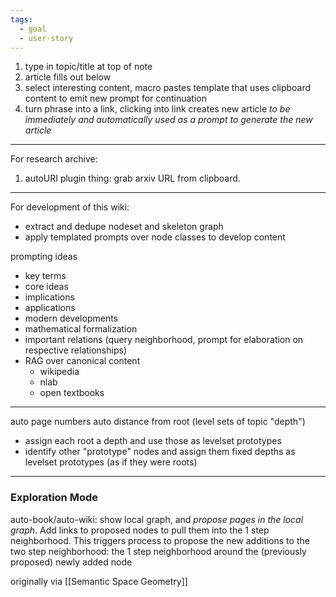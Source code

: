 ```yaml
---
tags:
  - goal
  - user-story
---
```

1. type in topic/title at top of note
2. article fills out below
3. select interesting content, macro pastes template that uses clipboard content to emit new prompt for continuation
4. turn phrase into a link, clicking into link creates new article *to be immediately and automatically used as a prompt to generate the new article*
---

For research archive:

1. autoURI plugin thing: grab arxiv URL from clipboard.

---

For development of this wiki:
- extract and dedupe nodeset and skeleton graph
- apply templated prompts over node classes to develop content

prompting ideas
- key terms
- core ideas
- implications
- applications
- modern developments
- mathematical formalization
- important relations (query neighborhood, prompt for elaboration on respective relationships)
- RAG over canonical content
	- wikipedia
	- nlab
	- open textbooks

---

auto page numbers
auto distance from root (level sets of topic "depth")
- assign each root a depth and use those as levelset prototypes
- identify other "prototype" nodes and assign them fixed depths as levelset prototypes (as if they were roots)

---

### Exploration Mode

auto-book/auto-wiki: show local graph, and *propose pages in the local graph*. Add links to proposed nodes to pull them into the 1 step neighborhood. This triggers process to propose the new additions to the two step neighborhood: the 1 step neighborhood around the (previously proposed) newly added node

originally via [[Semantic Space Geometry]]